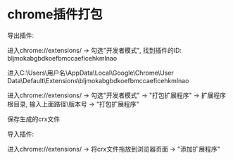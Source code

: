 # chrome插件打包




导出插件:

进入chrome://extensions/ -> 勾选"开发者模式", 找到插件的ID: bljmokabgbdkoefbmccaeficehkmlnao

进入C:\Users\用户名\AppData\Local\Google\Chrome\User Data\Default\Extensions\bljmokabgbdkoefbmccaeficehkmlnao

进入chrome://extensions/ -> 勾选"开发者模式" -> "打包扩展程序" -> 扩展程序根目录, 输入上面路径\版本号 -> "打包扩展程序"

保存生成的crx文件

导入插件:

进入chrome://extensions/ -> 将crx文件拖放到浏览器页面 -> "添加扩展程序"


